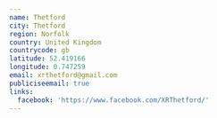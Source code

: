 ```yaml
---
name: Thetford
city: Thetford
region: Norfolk
country: United Kingdom
countrycode: gb
latitude: 52.419166
longitude: 0.747259
email: xrthetford@gmail.com
publiciseemail: true
links:
  facebook: 'https://www.facebook.com/XRThetford/'
---
```


